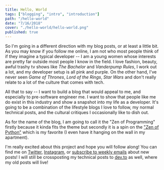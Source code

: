 ```yaml
---
title: Hello, World
tags: ["blogging", "intro", "introduction"]
path: "/hello-world"
date: "7/16/2018"
cover: "./hello-world/hello-world.png"
published: true
---
```


So I'm going in a different direction with my blog posts, or at least a little bit. As you may know if you follow me online, I am not who most people think of if they imagine a typical developer -- I am a young women whose interests are pretty far outside most people I know in the field. I love fashion, beauty, awful trashy tv shows like _The Bachelor_ and _Vanderpump Rules_, I work out a lot, and my developer setup is all pink and purple. On the other hand, I've never seen _Game of Thrones_, _Lord of the Rings_, _Star Wars_ and don't really relate to a lot of the culture that comes with tech.

All that to say -- I want to build a blog that would appeal to me, and especially to pre-software engineer me. I want to show that people like me do exist in this industry and show a snapshot into my life as a developer. It's going to be a combination of the lifestyle blogs I love to follow, my normal technical posts, and the cultural critiques I occasionally like to dish out.

As for the name of the blog, I am going to call it the "Zen of Programming" firstly because it kinda fits the theme but secondly it is a spin on the ["Zen of Python"](https://www.python.org/dev/peps/pep-0020/) which is my favorite (I even have it hanging on the wall in my apartment).

I'm really excited about this project and hope you will follow along! You can find me on [Twitter](https://twitter.com/aspittel), [Instagram](https://instagram.com/ali_writes_code), or [subscribe to weekly emails](https://tinyletter.com/ali_writes_code) about new posts! I will still be crossposting my technical posts to [dev.to](https://dev.to/aspittel) as well, where my old posts will live!
